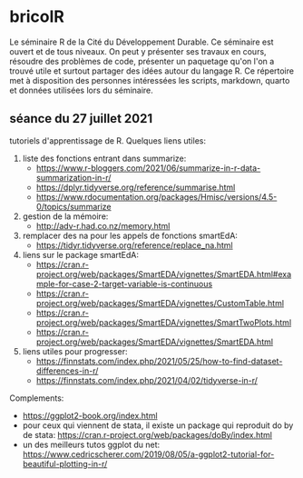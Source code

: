 # bricolR
Le séminaire R de la Cité du Développement Durable. 
Ce séminaire est ouvert et de tous niveaux. On peut y présenter ses travaux en cours, résoudre des problèmes de code, présenter un paquetage qu'on l'on a trouvé utile et surtout partager des idées autour du langage R.
Ce répertoire met à disposition des personnes intéressées les scripts, markdown, quarto et données utilisées lors du séminaire.

## séance du 27 juillet 2021
tutoriels d'apprentissage de R. 
Quelques liens utiles:

1) liste des fonctions entrant dans summarize:
    - https://www.r-bloggers.com/2021/06/summarize-in-r-data-summarization-in-r/
    - https://dplyr.tidyverse.org/reference/summarise.html
    - https://www.rdocumentation.org/packages/Hmisc/versions/4.5-0/topics/summarize
2) gestion de la mémoire:
    - http://adv-r.had.co.nz/memory.html
3) remplacer des na pour les appels de fonctions smartEdA:
    - https://tidyr.tidyverse.org/reference/replace_na.html
4) liens sur le package smartEdA:
    - https://cran.r-project.org/web/packages/SmartEDA/vignettes/SmartEDA.html#example-for-case-2-target-variable-is-continuous
    - https://cran.r-project.org/web/packages/SmartEDA/vignettes/CustomTable.html
    - https://cran.r-project.org/web/packages/SmartEDA/vignettes/SmartTwoPlots.html
    - https://cran.r-project.org/web/packages/SmartEDA/vignettes/SmartEDA.html
5) liens utiles pour progresser:
    - https://finnstats.com/index.php/2021/05/25/how-to-find-dataset-differences-in-r/
    - https://finnstats.com/index.php/2021/04/02/tidyverse-in-r/

Complements:
- https://ggplot2-book.org/index.html
- pour ceux qui viennent de stata, il existe un package qui reproduit do by de stata: https://cran.r-project.org/web/packages/doBy/index.html
- un des meilleurs tutos ggplot du net: https://www.cedricscherer.com/2019/08/05/a-ggplot2-tutorial-for-beautiful-plotting-in-r/
